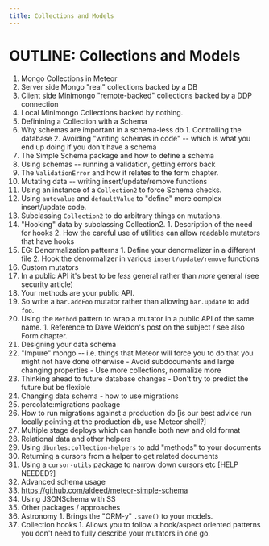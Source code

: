 ```yaml
---
title: Collections and Models
---
```



# OUTLINE: Collections and Models

1. Mongo Collections in Meteor
  1. Server side Mongo "real" collections backed by a DB
  2. Client side Minimongo "remote-backed" collections backed by a DDP connection
  3. Local Minimongo Collections backed by nothing.
2. Definining a Collection with a Schema
  1. Why schemas are important in a schema-less db
    1. Controlling the database
    2. Avoiding "writing schemas in code" -- which is what you end up doing if you don't have a schema
  2. The Simple Schema package and how to define a schema
  3. Using schemas -- running a validation, getting errors back
  4. The `ValidationError` and how it relates to the form chapter.
3. Mutating data -- writing insert/update/remove functions
  1. Using an instance of a `Collection2` to force Schema checks.
  2. Using `autovalue` and `defaultValue` to "define" more complex insert/update code.
  3. Subclassing `Collection2` to do arbitrary things on mutations.
  4. "Hooking" data by subclassing Collection2.
    1. Description of the need for hooks
    2. How the careful use of utilities can allow readable mutators that have hooks
  5. EG: Denormalization patterns
    1. Define your denormalizer in a different file
    2. Hook the denormalizer in various `insert/update/remove` functions
4. Custom mutators
  1. In a public API it's best to be *less* general rather than *more* general (see security article)
  2. Your methods are your public API.
  3. So write a `bar.addFoo` mutator rather than allowing `bar.update` to add `foo`.
  4. Using the `Method` pattern to wrap a mutator in a public API of the same name.
    1. Reference to Dave Weldon's post on the subject / see also Form chapter.
4. Designing your data schema
  1. "Impure" mongo -- i.e. things that Meteor will force you to do that you might not have done otherwise
    - Avoid subdocuments and large changing properties
    - Use more collections, normalize more
  2. Thinking ahead to future database changes
    - Don't try to predict the future but be flexible
5. Changing data schema - how to use migrations
  1. percolate:migrations package
  2. How to run migrations against a production db
    [is our best advice run locally pointing at the production db, use Meteor shell?]
  3. Multiple stage deploys which can handle both new and old format
6. Relational data and other helpers
  1. Using `dburles:collection-helpers` to add "methods" to your documents
  2. Returning a cursors from a helper to get related documents
  3. Using a `cursor-utils` package to narrow down cursors etc [HELP NEEDED?]
7. Advanced schema usage
  1. https://github.com/aldeed/meteor-simple-schema
  4. Using JSONSchema with SS
8. Other packages / approaches
  1. Astronomy
    1. Brings the "ORM-y" `.save()` to your models.
  2. Collection hooks
    1. Allows you to follow a hook/aspect oriented patterns you don't need to fully describe your mutators in one go.
